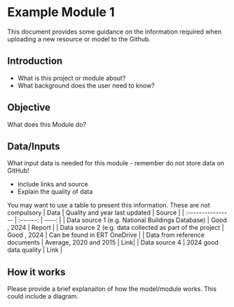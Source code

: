 # Example Module 1

This document provides some guidance on the information required when uploading a new resource or model to the Github. 

## Introduction
- What is this project or module about? 
- What background does the user need to know?

## Objective
What does this Module do?

## Data/Inputs
What input data is needed for this module - remember do not store data on GitHub!
* Include links and source
* Explain the quality of data


You may want to use a table to present this information. These are not compulsory
| Data              | Quality and year last updated | Source |
| :---------------- | :------: | ----: |
| Data source 1 (e.g. National Buildings Database)       |   Good , 2024  | Report |
| Data source 2 (e.g. data collected as part of the project          |   Good  , 2024 | Can be found in ERT OneDrive  |
|  Data from reference documents |  Average, 2020 and 2015   | Link|
| Data source 4 |  2024 good data quality   | Link |


## How it works
Please provide a brief explanaiton of how the model/module works. This could include a diagram. 
